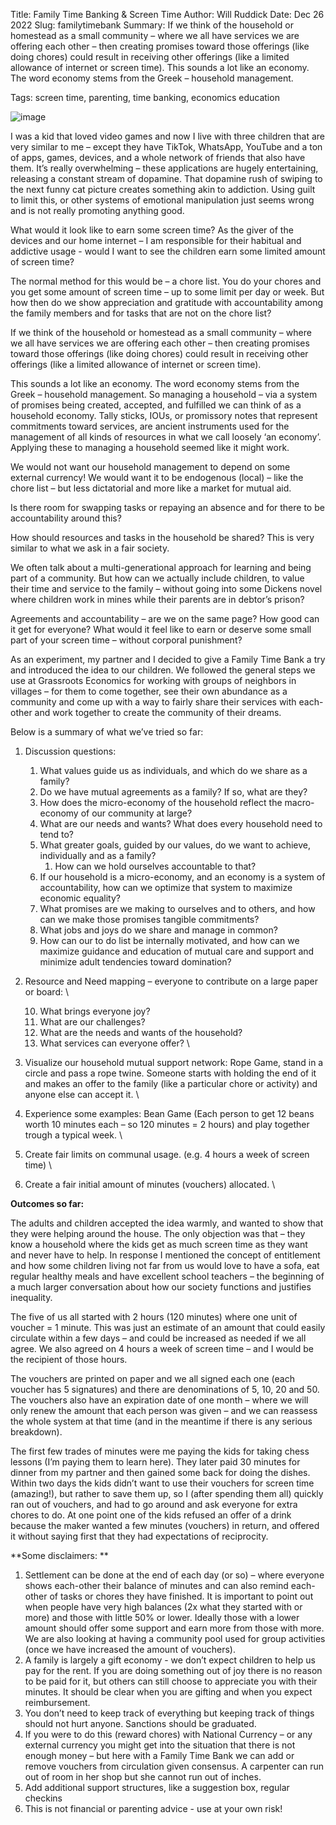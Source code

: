 Title: Family Time Banking & Screen Time
Author: Will Ruddick
Date: Dec 26 2022
Slug: familytimebank
Summary:  If we think of the household or homestead as a small community – where we all have services we are offering each other – then creating promises toward those offerings (like doing chores) could result in receiving other offerings (like a limited allowance of internet or screen time). This sounds a lot like an economy. The word economy stems from the Greek – household management. 

Tags: screen time, parenting, time banking, economics education

![image](images/blog/familytimebank1.webp)


I was a kid that loved video games and now I live with three children that are very similar to me – except they have TikTok, WhatsApp, YouTube and a ton of apps, games, devices, and a whole network of friends that also have them. It’s really overwhelming – these applications are hugely entertaining, releasing a constant stream of dopamine. That dopamine rush of swiping to the next funny cat picture creates something akin to addiction. Using guilt to limit this, or other systems of emotional manipulation just seems wrong and is not really promoting anything good.

What would it look like to earn some screen time? As the giver of the devices and our home internet – I am responsible for their habitual and addictive usage - would I want to see the children earn some limited amount of screen time?

The normal method for this would be – a chore list. You do your chores and you get some amount of screen time – up to some limit per day or week. But how then do we show appreciation and gratitude with accountability among the family members and for tasks that are not on the chore list?

If we think of the household or homestead as a small community – where we all have services we are offering each other – then creating promises toward those offerings (like doing chores) could result in receiving other offerings (like a limited allowance of internet or screen time). 

This sounds a lot like an economy. The word economy stems from the Greek – household management. So managing a household – via a system of promises being created, accepted, and fulfilled we can think of as a household economy. Tally sticks, IOUs, or promissory notes that represent commitments toward services, are ancient instruments used for the management of all kinds of resources in what we call loosely ‘an economy’. Applying these to managing a household seemed like it might work.

We would not want our household management to depend on some external currency! We would want it to be endogenous (local) – like the chore list – but less dictatorial and more like a market for mutual aid. 

Is there room for swapping tasks or repaying an absence and for there to be accountability around this?

How should resources and tasks in the household be shared? This is very similar to what we ask in a fair society.

We often talk about a multi-generational approach for learning and being part of a community. But how can we actually include children, to value their time and service to the family – without going into some Dickens novel where children work in mines while their parents are in debtor’s prison?

Agreements and accountability – are we on the same page? How good can it get for everyone? What would it feel like to earn or deserve some small part of your screen time – without corporal punishment?

As an experiment, my partner and I decided to give a Family Time Bank a try and introduced the idea to our children. We followed the general steps we use at Grassroots Economics for working with groups of neighbors in villages – for them to come together, see their own abundance as a community and come up with a way to fairly share their services with each-other and work together to create the community of their dreams.

Below is a summary of what we’ve tried so far:

1. Discussion questions: 
    1. What values guide us as individuals, and which do we share as a family? 
    2. Do we have mutual agreements as a family? If so, what are they? 
    3. How does the micro-economy of the household reflect the macro-economy of our community at large? 
    4. What are our needs and wants?  What does every household need to tend to?
    5. What greater goals, guided by our values, do we want to achieve, individually and as a family? 
        1. How can we hold ourselves accountable to that? 
    6. If our household is a micro-economy, and an economy is a system of accountability, how can we optimize that system to maximize economic equality?
    7. What promises are we making to ourselves and to others, and how can we make those promises tangible commitments? 
    8. What jobs and joys do we share and manage in common? 
    9. How can our to do list be internally motivated, and how can we maximize guidance and education of mutual care and support and minimize adult tendencies toward domination?
2.  Resource and Need mapping – everyone to contribute on a large paper or board: \
 	
    10. What brings everyone joy?
    11. What are our challenges? 		
    12. What are the needs and wants of the household?
    13. What services can everyone offer? \
 		
3. Visualize our household mutual support network: Rope Game, stand in a circle and pass a rope twine. Someone starts with holding the end of it and makes an offer to the family (like a particular chore or activity) and anyone else can accept it. \
 	
4. Experience some examples: Bean Game (Each person to get 12 beans worth 10 minutes each – so 120 minutes = 2 hours) and play together trough a typical week. \
 	
5. Create fair limits on communal usage. (e.g. 4 hours a week of screen time) \
 	
6. Create a fair initial amount of minutes (vouchers) allocated. \


**Outcomes so far:**

The adults and children accepted the idea warmly, and wanted to show that they were helping around the house. The only objection was that – they know a household where the kids get as much screen time as they want and never have to help. In response I mentioned the concept of entitlement and how some children living not far from us would love to have a sofa, eat regular healthy meals and have excellent school teachers – the beginning of a much larger conversation about how our society functions and justifies inequality. 

The five of us all started with 2 hours (120 minutes) where one unit of voucher = 1 minute. This was just an estimate of an amount that could easily circulate within a few days – and could be increased as needed if we all agree. We also agreed on 4 hours a week of screen time – and I would be the recipient of those hours. 

The vouchers are printed on paper and we all signed each one (each voucher has 5 signatures) and there are denominations of 5, 10, 20 and 50. The vouchers also have an expiration date of one month – where we will only renew the amount that each person was given – and we can reassess the whole system at that time (and in the meantime if there is any serious breakdown).

The first few trades of minutes were me paying the kids for taking chess lessons (I’m paying them to learn here). They later paid 30 minutes for dinner from my partner and then gained some back for doing the dishes. Within two days the kids didn’t want to use their vouchers for screen time (amazing!), but rather to save them up, so I (after spending them all) quickly ran out of vouchers, and had to go around and ask everyone for extra chores to do. At one point one of the kids refused an offer of a drink because the maker wanted a few minutes (vouchers) in return, and offered it without saying first that they had expectations of reciprocity. 

**Some disclaimers: **



1. Settlement can be done at the end of each day (or so) – where everyone shows each-other their balance of minutes and can also remind each-other of tasks or chores they have finished. It is important to point out when people have very high balances (2x what they started with or more) and those with little 50% or lower. Ideally those with a lower amount should offer some support and earn more from those with more. We are also looking at having a community pool used for group activities (once we have increased the amount of vouchers).
2. A family is largely a gift economy - we don’t expect children to help us pay for the rent. If you are doing something out of joy there is no reason to be paid for it, but others can still choose to appreciate you with their minutes. It should be clear when you are gifting and when you expect reimbursement.
3. You don’t need to keep track of everything but keeping track of things should not hurt anyone. Sanctions should be graduated.
4. If you were to do this (reward chores) with National Currency – or any external currency you might get into the situation that there is not enough money – but here with a Family Time Bank we can add or remove vouchers from circulation given consensus. A carpenter can run out of room in her shop but she cannot run out of inches.
5. Add additional support structures, like a suggestion box, regular checkins 
6. This is not financial or parenting advice - use at your own risk!